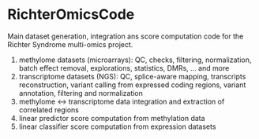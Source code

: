 # RichterOmicsCode
Main dataset generation, integration ans score computation code for the Richter Syndrome multi-omics project.

1) methylome datasets (microarrays): QC, checks, filtering, normalization, batch effect removal, explorations, statistics, DMRs, ... and more
2) transcriptome datasets (NGS): QC, splice-aware mapping, transcripts reconstruction, variant calling from expressed coding regions, variant annotation, filtering and normalization
3) methylome <-> transcriptome data integration and extraction of correlated regions
4) linear predictor score computation from methylation data
5) linear classifier score computation from expression datasets
